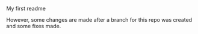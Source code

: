 My first readme

However, some changes are made after a branch for this repo was created and some fixes made.
